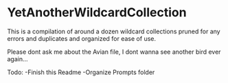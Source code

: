 # YetAnotherWildcardCollection
This is a compilation of around a dozen wildcard collections pruned for any errors and duplicates and organized for ease of use. 

Please dont ask me about the Avian file, I dont wanna see another bird ever again...

Todo:
-Finish this Readme
-Organize Prompts folder
